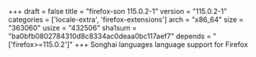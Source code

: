 +++
draft = false
title = "firefox-son 115.0.2-1"
version = "115.0.2-1"
categories = ['locale-extra', 'firefox-extensions']
arch = "x86_64"
size = "363060"
usize = "432506"
sha1sum = "ba0bfb0802784310d8c8334ac0deaa0bc117aef7"
depends = "['firefox>=115.0.2']"
+++
Songhai languages language support for Firefox